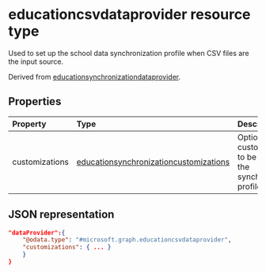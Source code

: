 # educationcsvdataprovider resource type

Used to set up the school data synchronization profile when CSV files are the input source.  

Derived from [educationsynchronizationdataprovider](educationsynchronizationdataprovider.md).

## Properties

| Property | Type | Description |
|:-|:-|:-|
| customizations | [educationsynchronizationcustomizations](educationsynchronizationcustomizations.md) | Optional customizations to be applied to the synchronization profile.|

## JSON representation

```json
"dataProvider":{
    "@odata.type": "#microsoft.graph.educationcsvdataprovider",
    "customizations": { ... }
    }
}
```